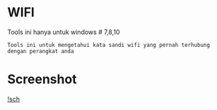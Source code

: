 # WIFI
Tools ini hanya untuk windows # 7,8,10
```
Tools ini untuk mengetahui kata sandi wifi yang pernah terhubung dengan perangkat anda 

```
# Screenshot

[!sch](https://b.top4top.io/p_2092ba1gu1.jpeg)

